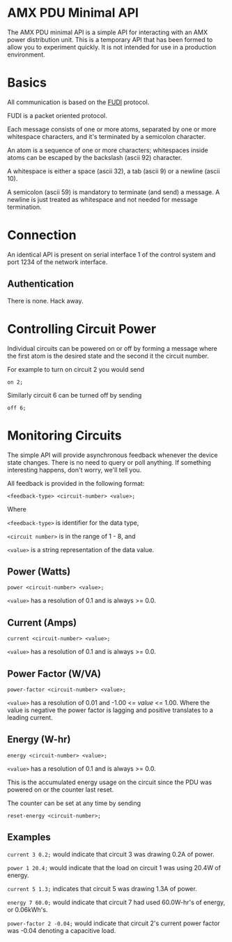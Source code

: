 # AMX PDU Minimal API
The AMX PDU minimal API is a simple API for interacting with an AMX power distribution unit. This is a temporary API that has been formed to allow you to experiment quickly. It is not intended for use in a production environment.

# Basics
All communication is based on the [FUDI](http://en.wikipedia.org/wiki/FUDI) protocol.

FUDI is a packet oriented protocol.

Each message consists of one or more atoms, separated by one or more whitespace characters, and it's terminated by a semicolon character.

An atom is a sequence of one or more characters; whitespaces inside atoms can be escaped by the backslash (ascii 92) character.

A whitespace is either a space (ascii 32), a tab (ascii 9) or a newline (ascii 10).

A semicolon (ascii 59) is mandatory to terminate (and send) a message. A newline is just treated as whitespace and not needed for message termination.

# Connection
An identical API is present on serial interface 1 of the control system and port 1234 of the network interface.

## Authentication
There is none. Hack away.

# Controlling Circuit Power
Individual circuits can be powered on or off by forming a message where the first atom is the desired state and the second it the circuit number.

For example to turn on circuit 2 you would send

    on 2;

Similarly circuit 6 can be turned off by sending

    off 6;

# Monitoring Circuits
The simple API will provide asynchronous feedback whenever the device state changes. There is no need to query or poll anything. If something interesting happens, don't worry, we'll tell you.

All feedback is provided in the following format:

    <feedback-type> <circuit-number> <value>;

Where

`<feedback-type>` is identifier for the data type,

`<circuit number>` is in the range of 1 - 8, and

`<value>` is a string representation of the data value.

## Power (Watts)

    power <circuit-number> <value>;

`<value>` has a resolution of 0.1 and is always >= 0.0.

## Current (Amps)

    current <circuit-number> <value>;

`<value>` has a resolution of 0.1 and is always >= 0.0.

## Power Factor (W/VA)

    power-factor <circuit-number> <value>;

`<value>` has a resolution of 0.01 and -1.00 <= *value* <= 1.00.
Where the value is negative the power factor is lagging and positive translates to a leading current.

## Energy (W-hr)

    energy <circuit-number> <value>;

`<value>` has a resolution of 0.1 and is always >= 0.0.

This is the accumulated energy usage on the circuit since the PDU was powered on or the counter last reset.

The counter can be set at any time by sending

    reset-energy <circuit-number>;

## Examples
`current 3 0.2;` would indicate that circuit 3 was drawing 0.2A of power.

`power 1 20.4;` would indicate that the load on circuit 1 was using 20.4W of energy.

`current 5 1.3;` indicates that circuit 5 was drawing 1.3A of power.

`energy 7 60.0;` would indicate that circuit 7 had used 60.0W-hr's of energy, or 0.06kWh's.

`power-factor 2 -0.04;` would indicate that circuit 2's current power factor was -0.04 denoting a capacitive load.